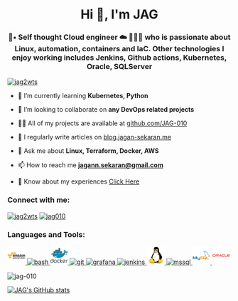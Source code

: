<h1 align="center">Hi 👋, I'm JAG</h1>
<h3 align="center">🥑• Self thought Cloud engineer ☁️ 🧑🏻‍💻 who is passionate about Linux, automation, containers and IaC. Other technologies I enjoy working includes Jenkins, Github actions, Kubernetes, Oracle, SQLServer</h3>

<!-- <p align="left"> <a href="https://github.com/ryo-ma/github-profile-trophy"><img src="https://github-profile-trophy.vercel.app/?username=jag-010" alt="jag-010" /></a> </p> -->

<p align="left"> <a href="https://twitter.com/jag2wts" target="blank"><img src="https://img.shields.io/twitter/follow/jag2wts?logo=twitter&style=for-the-badge" alt="jag2wts" /></a> </p>

- 🌱 I’m currently learning **Kubernetes, Python**

- 👯 I’m looking to collaborate on **any DevOps related projects**

<!-- - 🤝 I’m looking for help with **Terraform, Docker, ShellScript** -->

- 👨‍💻 All of my projects are available at [github.com/JAG-010](https://github.com/JAG-010)

- 📝 I regularly write articles on [blog.jagan-sekaran.me](https://blog.jagan-sekaran.me/)

- 💬 Ask me about **Linux, Terraform, Docker, AWS**

- 📫 How to reach me **jagann.sekaran@gmail.com**

- 📄 Know about my experiences [Click Here](https://jagan-sekaran.me/files/JAGAN_SEKARAN_CloudEng_2022.pdf)

<h3 align="left">Connect with me:</h3>
<p align="left">
<a href="https://twitter.com/jag2wts" target="blank"><img align="center" src="https://raw.githubusercontent.com/rahuldkjain/github-profile-readme-generator/master/src/images/icons/Social/twitter.svg" alt="jag2wts" height="30" width="40" /></a>
<a href="https://linkedin.com/in/jag010" target="blank"><img align="center" src="https://raw.githubusercontent.com/rahuldkjain/github-profile-readme-generator/master/src/images/icons/Social/linked-in-alt.svg" alt="jag010" height="30" width="40" /></a>
</p>

<h3 align="left">Languages and Tools:</h3>
<p align="left"> <a href="https://aws.amazon.com" target="_blank" rel="noreferrer"> <img src="https://raw.githubusercontent.com/devicons/devicon/master/icons/amazonwebservices/amazonwebservices-original-wordmark.svg" alt="aws" width="40" height="40"/> </a> <a href="https://www.gnu.org/software/bash/" target="_blank" rel="noreferrer"> <img src="https://www.vectorlogo.zone/logos/gnu_bash/gnu_bash-icon.svg" alt="bash" width="40" height="40"/> </a> <a href="https://www.docker.com/" target="_blank" rel="noreferrer"> <img src="https://raw.githubusercontent.com/devicons/devicon/master/icons/docker/docker-original-wordmark.svg" alt="docker" width="40" height="40"/> </a> <a href="https://git-scm.com/" target="_blank" rel="noreferrer"> <img src="https://www.vectorlogo.zone/logos/git-scm/git-scm-icon.svg" alt="git" width="40" height="40"/> </a> <a href="https://grafana.com" target="_blank" rel="noreferrer"> <img src="https://www.vectorlogo.zone/logos/grafana/grafana-icon.svg" alt="grafana" width="40" height="40"/> </a> <a href="https://www.jenkins.io" target="_blank" rel="noreferrer"> <img src="https://www.vectorlogo.zone/logos/jenkins/jenkins-icon.svg" alt="jenkins" width="40" height="40"/> </a> <a href="https://www.linux.org/" target="_blank" rel="noreferrer"> <img src="https://raw.githubusercontent.com/devicons/devicon/master/icons/linux/linux-original.svg" alt="linux" width="40" height="40"/> </a> <a href="https://www.microsoft.com/en-us/sql-server" target="_blank" rel="noreferrer"> <img src="https://www.svgrepo.com/show/303229/microsoft-sql-server-logo.svg" alt="mssql" width="40" height="40"/> </a> <a href="https://www.mysql.com/" target="_blank" rel="noreferrer"> <img src="https://raw.githubusercontent.com/devicons/devicon/master/icons/mysql/mysql-original-wordmark.svg" alt="mysql" width="40" height="40"/> </a> <a href="https://www.oracle.com/" target="_blank" rel="noreferrer"> <img src="https://raw.githubusercontent.com/devicons/devicon/master/icons/oracle/oracle-original.svg" alt="oracle" width="40" height="40"/> </a> </p>

<p><img align="center" src="https://github-readme-stats.vercel.app/api/top-langs?username=jag-010&show_icons=true&theme=dracula&locale=en&layout=compact" alt="jag-010" /></p>

[![JAG's GitHub stats](https://github-readme-stats.vercel.app/api?username=JAG-010&show_icons=true&theme=dracula)](https://github.com/anuraghazra/github-readme-stats)


